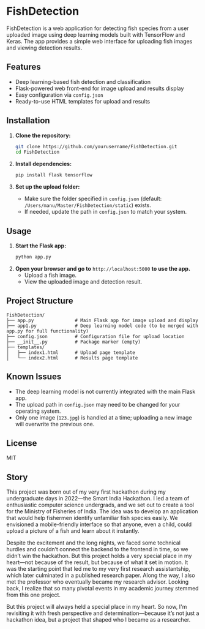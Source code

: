 # FishDetection

FishDetection is a web application for detecting fish species from a user uploaded image using deep learning models built with TensorFlow and Keras. The app provides a simple web interface for uploading fish images and viewing detection results.


## Features

- Deep learning-based fish detection and classification
- Flask-powered web front-end for image upload and results display
- Easy configuration via `config.json`
- Ready-to-use HTML templates for upload and results

## Installation

1. **Clone the repository:**
    ```bash
    git clone https://github.com/yourusername/FishDetection.git
    cd FishDetection
    ```

2. **Install dependencies:**
    ```bash
    pip install flask tensorflow
    ```

3. **Set up the upload folder:**
    - Make sure the folder specified in `config.json` (default: `/Users/manu/Master/FishDetection/static`) exists.
    - If needed, update the path in `config.json` to match your system.

## Usage

1. **Start the Flask app:**
    ```bash
    python app.py
    ```
2. **Open your browser and go to** `http://localhost:5000` **to use the app.**
    - Upload a fish image.
    - View the uploaded image and detection result.

## Project Structure

```
FishDetection/
├── app.py               # Main Flask app for image upload and display
├── app1.py              # Deep learning model code (to be merged with app.py for full functionality)
├── config.json          # Configuration file for upload location
├── __init__.py          # Package marker (empty)
├── templates/
│   ├── index1.html      # Upload page template
│   └── index2.html      # Results page template
```


## Known Issues

- The deep learning model is not currently integrated with the main Flask app.
- The upload path in `config.json` may need to be changed for your operating system.
- Only one image (`123.jpg`) is handled at a time; uploading a new image will overwrite the previous one.

## License

MIT

## Story 

This project was born out of my very first hackathon during my undergraduate days in 2022—the Smart India Hackathon. I led a team of enthusiastic computer science undergrads, and we set out to create a tool for the Ministry of Fisheries of India. The idea was to develop an application that would help fishermen identify unfamiliar fish species easily. We envisioned a mobile-friendly interface so that anyone, even a child, could upload a picture of a fish and learn about it instantly.

Despite the excitement and the long nights, we faced some technical hurdles and couldn’t connect the backend to the frontend in time, so we didn’t win the hackathon. But this project holds a very special place in my heart—not because of the result, but because of what it set in motion. It was the starting point that led me to my very first research assistantship, which later culminated in a published research paper. Along the way, I also met the professor who eventually became my research advisor. Looking back, I realize that so many pivotal events in my academic journey stemmed from this one project.

But this project will always held a special place in my heart. So now, I'm revisiting it with fresh perspective and determination—because it’s not just a hackathon idea, but a project that shaped who I became as a researcher.